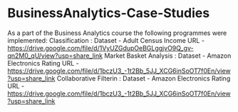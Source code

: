 # BusinessAnalytics-Case-Studies
As a part of the Business Analytics course the following programmes were implemented:
Classification : Dataset - Adult Census Income
                 URL - https://drive.google.com/file/d/1VyUZGdupOeBGLggjvO9Q_gv-qn2M0_qU/view?usp=share_link
Market Basket Analysis : Dataset - Amazon Electronics Rating 
                 URL - https://drive.google.com/file/d/1bczU3_-1t2Bb_5JJ_XCG6inSoOT7f0En/view?usp=share_link
Collaborative Filterin : Dataset - Amazon Electronics Rating 
                 URL - https://drive.google.com/file/d/1bczU3_-1t2Bb_5JJ_XCG6inSoOT7f0En/view?usp=share_link

